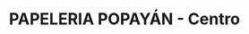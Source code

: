 ---
title: "PAPELERIA POPAYÁN - Centro"
url: /popayan/papeleria-popayan-centro/
shop: material de oficina
---